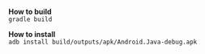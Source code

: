 **How to build**  
```gradle build```

**How to install**  
```adb install build/outputs/apk/Android.Java-debug.apk```
